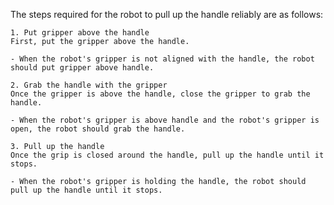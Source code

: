 The steps required for the robot to pull up the handle reliably are as follows:

    1. Put gripper above the handle
    First, put the gripper above the handle.
    
    - When the robot's gripper is not aligned with the handle, the robot should put gripper above handle.
    
    2. Grab the handle with the gripper
    Once the gripper is above the handle, close the gripper to grab the handle.
    
    - When the robot's gripper is above handle and the robot's gripper is open, the robot should grab the handle.
    
    3. Pull up the handle
    Once the grip is closed around the handle, pull up the handle until it stops.
    
    - When the robot's gripper is holding the handle, the robot should pull up the handle until it stops.